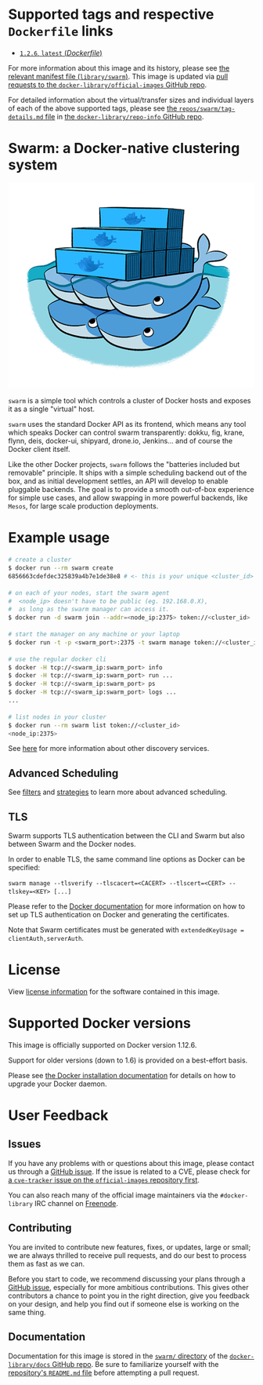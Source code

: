 # Supported tags and respective `Dockerfile` links

-	[`1.2.6`, `latest` (*Dockerfile*)](https://github.com/docker/swarm-library-image/blob/3725bf97c64a9425fc609d32df907170657a6b84/Dockerfile)

For more information about this image and its history, please see [the relevant manifest file (`library/swarm`)](https://github.com/docker-library/official-images/blob/master/library/swarm). This image is updated via [pull requests to the `docker-library/official-images` GitHub repo](https://github.com/docker-library/official-images/pulls?q=label%3Alibrary%2Fswarm).

For detailed information about the virtual/transfer sizes and individual layers of each of the above supported tags, please see [the `repos/swarm/tag-details.md` file](https://github.com/docker-library/repo-info/blob/master/repos/swarm/tag-details.md) in [the `docker-library/repo-info` GitHub repo](https://github.com/docker-library/repo-info).

# Swarm: a Docker-native clustering system

![logo](https://raw.githubusercontent.com/docker-library/docs/471fa6e4cb58062ccbf91afc111980f9c7004981/swarm/logo.png)

`swarm` is a simple tool which controls a cluster of Docker hosts and exposes it as a single "virtual" host.

`swarm` uses the standard Docker API as its frontend, which means any tool which speaks Docker can control swarm transparently: dokku, fig, krane, flynn, deis, docker-ui, shipyard, drone.io, Jenkins... and of course the Docker client itself.

Like the other Docker projects, `swarm` follows the "batteries included but removable" principle. It ships with a simple scheduling backend out of the box, and as initial development settles, an API will develop to enable pluggable backends. The goal is to provide a smooth out-of-box experience for simple use cases, and allow swapping in more powerful backends, like `Mesos`, for large scale production deployments.

# Example usage

```bash
# create a cluster
$ docker run --rm swarm create
6856663cdefdec325839a4b7e1de38e8 # <- this is your unique <cluster_id>

# on each of your nodes, start the swarm agent
#  <node_ip> doesn't have to be public (eg. 192.168.0.X),
#  as long as the swarm manager can access it.
$ docker run -d swarm join --addr=<node_ip:2375> token://<cluster_id>

# start the manager on any machine or your laptop
$ docker run -t -p <swarm_port>:2375 -t swarm manage token://<cluster_id>

# use the regular docker cli
$ docker -H tcp://<swarm_ip:swarm_port> info
$ docker -H tcp://<swarm_ip:swarm_port> run ...
$ docker -H tcp://<swarm_ip:swarm_port> ps
$ docker -H tcp://<swarm_ip:swarm_port> logs ...
...

# list nodes in your cluster
$ docker run --rm swarm list token://<cluster_id>
<node_ip:2375>
```

See [here](https://github.com/docker/swarm/blob/master/discovery/README.md) for more information about other discovery services.

## Advanced Scheduling

See [filters](https://github.com/docker/swarm/blob/master/scheduler/filter/README.md) and [strategies](https://github.com/docker/swarm/blob/master/scheduler/strategy/README.md) to learn more about advanced scheduling.

## TLS

Swarm supports TLS authentication between the CLI and Swarm but also between Swarm and the Docker nodes.

In order to enable TLS, the same command line options as Docker can be specified:

`swarm manage --tlsverify --tlscacert=<CACERT> --tlscert=<CERT> --tlskey=<KEY> [...]`

Please refer to the [Docker documentation](https://docs.docker.com/articles/https/) for more information on how to set up TLS authentication on Docker and generating the certificates.

Note that Swarm certificates must be generated with `extendedKeyUsage = clientAuth,serverAuth`.

# License

View [license information](https://github.com/docker/swarm/blob/master/LICENSE.code) for the software contained in this image.

# Supported Docker versions

This image is officially supported on Docker version 1.12.6.

Support for older versions (down to 1.6) is provided on a best-effort basis.

Please see [the Docker installation documentation](https://docs.docker.com/installation/) for details on how to upgrade your Docker daemon.

# User Feedback

## Issues

If you have any problems with or questions about this image, please contact us through a [GitHub issue](https://github.com/docker/swarm-library-image/issues). If the issue is related to a CVE, please check for [a `cve-tracker` issue on the `official-images` repository first](https://github.com/docker-library/official-images/issues?q=label%3Acve-tracker).

You can also reach many of the official image maintainers via the `#docker-library` IRC channel on [Freenode](https://freenode.net).

## Contributing

You are invited to contribute new features, fixes, or updates, large or small; we are always thrilled to receive pull requests, and do our best to process them as fast as we can.

Before you start to code, we recommend discussing your plans through a [GitHub issue](https://github.com/docker/swarm-library-image/issues), especially for more ambitious contributions. This gives other contributors a chance to point you in the right direction, give you feedback on your design, and help you find out if someone else is working on the same thing.

## Documentation

Documentation for this image is stored in the [`swarm/` directory](https://github.com/docker-library/docs/tree/master/swarm) of the [`docker-library/docs` GitHub repo](https://github.com/docker-library/docs). Be sure to familiarize yourself with the [repository's `README.md` file](https://github.com/docker-library/docs/blob/master/README.md) before attempting a pull request.
